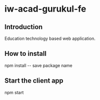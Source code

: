 # iw-acad-gurukul-fe
## Introduction
Education technology based web application.

## How to install

npm install -- save package name

## Start the client app
npm start
